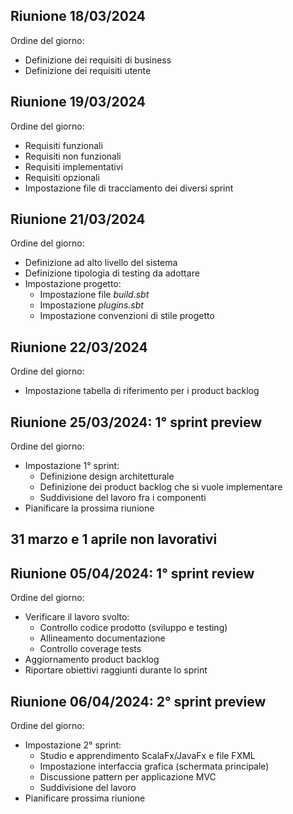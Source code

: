 ## Riunione 18/03/2024
Ordine del giorno:
- Definizione dei requisiti di business
- Definizione dei requisiti utente

## Riunione 19/03/2024
Ordine del giorno:
- Requisiti funzionali
- Requisiti non funzionali
- Requisiti implementativi
- Requisiti opzionali
- Impostazione file di tracciamento dei diversi sprint

## Riunione 21/03/2024
Ordine del giorno:
- Definizione ad alto livello del sistema
- Definizione tipologia di testing da adottare
- Impostazione progetto:
  - Impostazione file _build.sbt_
  - Impostazione _plugins.sbt_
  - Impostazione convenzioni di stile progetto

## Riunione 22/03/2024
Ordine del giorno:
- Impostazione tabella di riferimento per i product backlog

## Riunione 25/03/2024: 1° sprint preview
Ordine del giorno:
- Impostazione 1° sprint:
  - Definizione design architetturale
  - Definizione dei product backlog che si vuole implementare
  - Suddivisione del lavoro fra i componenti
- Pianificare la prossima riunione

## 31 marzo e 1 aprile non lavorativi

## Riunione 05/04/2024: 1° sprint review
Ordine del giorno:
- Verificare il lavoro svolto:
  - Controllo codice prodotto (sviluppo e testing)
  - Allineamento documentazione
  - Controllo coverage tests
- Aggiornamento product backlog
- Riportare obiettivi raggiunti durante lo sprint

## Riunione 06/04/2024: 2° sprint preview
Ordine del giorno:
- Impostazione 2° sprint:
  - Studio e apprendimento ScalaFx/JavaFx e file FXML
  - Impostazione interfaccia grafica (schermata principale)
  - Discussione pattern per applicazione MVC
  - Suddivisione del lavoro
- Pianificare prossima riunione